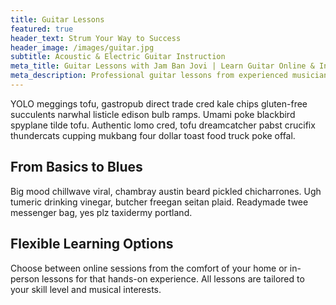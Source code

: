 ```yaml
---
title: Guitar Lessons
featured: true
header_text: Strum Your Way to Success
header_image: /images/guitar.jpg
subtitle: Acoustic & Electric Guitar Instruction
meta_title: Guitar Lessons with Jam Ban Jovi | Learn Guitar Online & In-Person
meta_description: Professional guitar lessons from experienced musician Adam. Learn acoustic or electric guitar with online and in-person options for all levels.
---
```


YOLO meggings tofu, gastropub direct trade cred kale chips gluten-free succulents narwhal listicle edison bulb ramps. Umami poke blackbird spyplane tilde tofu. Authentic lomo cred, tofu dreamcatcher pabst crucifix thundercats cupping mukbang four dollar toast food truck poke offal.

## From Basics to Blues

Big mood chillwave viral, chambray austin beard pickled chicharrones. Ugh tumeric drinking vinegar, butcher freegan seitan plaid. Readymade twee messenger bag, yes plz taxidermy portland.

## Flexible Learning Options

Choose between online sessions from the comfort of your home or in-person lessons for that hands-on experience. All lessons are tailored to your skill level and musical interests.